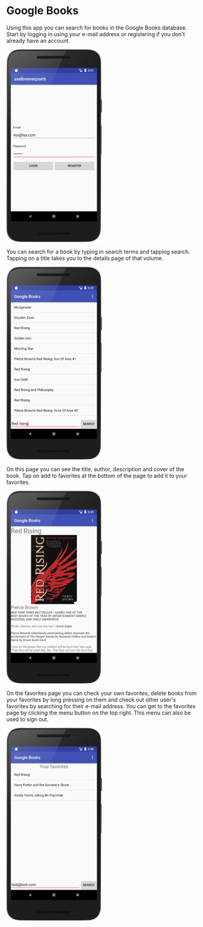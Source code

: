 # Google Books 

Using this app you can search for books in the Google Books database. Start by logging in using your e-mail address or registering if you don't already have an account.

<img src="https://github.com/AxelBremer/axelbremerpset6/blob/master/doc/login.png" width="250">

You can search for a book by typing in search terms and tapping search. Tapping on a title takes you to the details page of that volume.

<img src="https://github.com/AxelBremer/axelbremerpset6/blob/master/doc/search.png" width="250">


On this page you can see the title, author, description and cover of the book. Tap on add to favorites at the bottom of the page to add it to your favorites.

<img src="https://github.com/AxelBremer/axelbremerpset6/blob/master/doc/volume.png" width="250">

On the favorites page you can check your own favorites, delete books from your favorites by long pressing on them and check out other user's favorites by searching for their e-mail address. You can get to the favorites page by clicking the menu button on the top right. This menu can also be used to sign out.

<img src="https://github.com/AxelBremer/axelbremerpset6/blob/master/doc/favorites.png" width="250">
